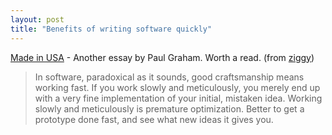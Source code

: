 ```yaml
---
layout: post
title: "Benefits of writing software quickly"
---
```




<a href="http://www.paulgraham.com/usa.html">Made in USA</a> - Another essay by Paul Graham. Worth a read. (from <a href="http://del.icio.us/ziggy">ziggy</a>)

<blockquote>In software, paradoxical as it sounds, good craftsmanship means working fast. If you work slowly and meticulously, you merely end up with a very fine implementation of your initial, mistaken idea. Working slowly and meticulously is premature optimization. Better to get a prototype done fast, and see what new ideas it gives you.</blockquote>



